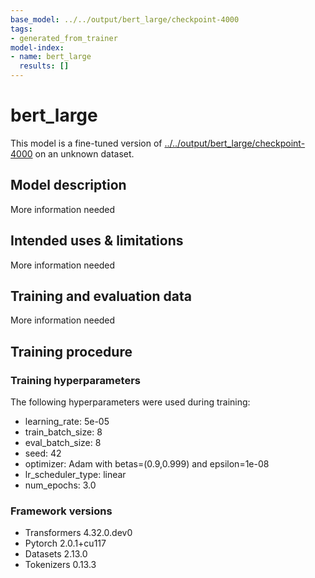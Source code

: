 ```yaml
---
base_model: ../../output/bert_large/checkpoint-4000
tags:
- generated_from_trainer
model-index:
- name: bert_large
  results: []
---
```


<!-- This model card has been generated automatically according to the information the Trainer had access to. You
should probably proofread and complete it, then remove this comment. -->

# bert_large

This model is a fine-tuned version of [../../output/bert_large/checkpoint-4000](https://huggingface.co/../../output/bert_large/checkpoint-4000) on an unknown dataset.

## Model description

More information needed

## Intended uses & limitations

More information needed

## Training and evaluation data

More information needed

## Training procedure

### Training hyperparameters

The following hyperparameters were used during training:
- learning_rate: 5e-05
- train_batch_size: 8
- eval_batch_size: 8
- seed: 42
- optimizer: Adam with betas=(0.9,0.999) and epsilon=1e-08
- lr_scheduler_type: linear
- num_epochs: 3.0

### Framework versions

- Transformers 4.32.0.dev0
- Pytorch 2.0.1+cu117
- Datasets 2.13.0
- Tokenizers 0.13.3
